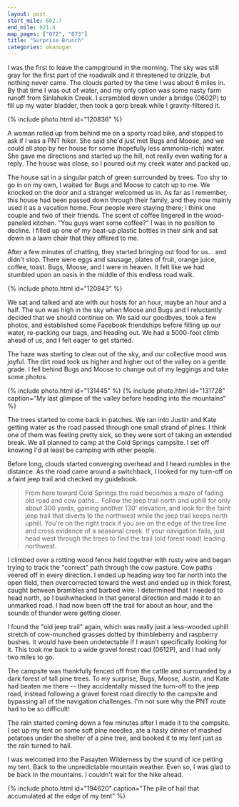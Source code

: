```yaml
---
layout: post
start_mile: 602.7
end_mile: 621.4
map_pages: ["072", "073"]
title: "Surprise Brunch"
categories: okanogan
---
```


I was the first to leave the campground in the morning. The sky was still gray
for the first part of the roadwalk and it threatened to drizzle, but nothing
never came. The clouds parted by the time I was about 6 miles in. By that time I
was out of water, and my only option was some nasty farm runoff from Sinlahekin
Creek. I scrambled down under a bridge (0602P) to fill up my water bladder, then
took a gorp break while I gravity-filtered it.

{% include photo.html id="120836" %}

A woman rolled up from behind me on a sporty road bike, and stopped to ask if I
was a PNT hiker. She said she'd just met Bugs and Moose, and we could all stop
by her house for some (hopefully less ammonia-rich) water. She gave me
directions and started up the hill, not really even waiting for a reply. The
house was close, so I poured out my creek water and packed up.

The house sat in a singular patch of green surrounded by trees. Too shy to go in
on my own, I waited for Bugs and Moose to catch up to me. We knocked on the door
and a stranger welcomed us in. As far as I remember, this house had been passed
down through their family, and they now mainly used it as a vacation home. Four
people were staying there; I think one couple and two of their friends. The
scent of coffee lingered in the wood-paneled kitchen. "You guys want some
coffee?" I was in no position to decline. I filled up one of my beat-up plastic
bottles in their sink and sat down in a lawn chair that they offered to me.

After a few minutes of chatting, they started bringing out food for us... and
didn't stop. There were eggs and sausage, plates of fruit, orange juice, coffee,
toast. Bugs, Moose, and I were in heaven. It felt like we had stumbled upon an
oasis in the middle of this endless road walk.

{% include photo.html id="120843" %}

We sat and talked and ate with our hosts for an hour, maybe an hour and a half.
The sun was high in the sky when Moose and Bugs and I reluctantly decided that
we should continue on. We said our goodbyes, took a few photos, and established
some Facebook friendships before filling up our water, re-packing our bags, and
heading out. We had a 5000-foot climb ahead of us, and I felt eager to get
started.

The haze was starting to clear out of the sky, and our collective mood was
joyful. The dirt road took us higher and higher out of the valley on a gentle
grade. I fell behind Bugs and Moose to change out of my leggings and take some
photos.

{% include photo.html id="131445" %}
{% include photo.html id="131728" caption="My last glimpse of the valley before heading into the mountains" %}

The trees started to come back in patches. We ran into Justin and Kate getting
water as the road passed through one small strand of pines. I think one of them
was feeling pretty sick, so they were sort of taking an extended break. We all
planned to camp at the Cold Springs campsite. I set off knowing I'd at least be
camping with other people.

Before long, clouds started converging overhead and I heard rumbles in the
distance. As the road came around a switchback, I looked for my turn-off on a
faint jeep trail and checked my guidebook.

<blockquote>
From here toward Cold Springs the road becomes a maze of fading old road and cow
paths... Follow the jeep trail north and uphill for only about 300 yards,
gaining another 130' elevation, and look for the faint jeep trail that diverts
to the northwest while the jeep trail keeps north uphill. You're on the right
track if you are on the edge of the tree line and cross evidence of a seasonal
creek. If your navigation fails, just head west through the trees to find the
trail (old forest road) leading northwest.
</blockquote>

I climbed over a rotting wood fence held together with rusty wire and began
trying to track the "correct" path through the cow pasture. Cow paths veered off
in every direction. I ended up heading way too far north into the open field,
then overcorrected toward the west and ended up in thick forest, caught between
brambles and barbed wire. I determined that I needed to head north, so I
bushwhacked in that general direction and made it to an unmarked road. I had now
been off the trail for about an hour, and the sounds of thunder were getting
closer.

I found the "old jeep trail" again, which was really just a less-wooded uphill
stretch of cow-munched grasses dotted by thimbleberry and raspberry bushes. It
would have been undetectable if I wasn't specifically looking for it. This took
me back to a wide gravel forest road (0612P), and I had only two miles to go.

The campsite was thankfully fenced off from the cattle and surrounded by a dark
forest of tall pine trees. To my surprise, Bugs, Moose, Justin, and Kate had
beaten me there -- they accidentally missed the turn-off to the jeep road,
instead following a gravel forest road directly to the campsite and bypassing
all of the navigation challenges. I'm not sure why the PNT route had to be so
difficult!

The rain started coming down a few minutes after I made it to the campsite. I
set up my tent on some soft pine needles, ate a hasty dinner of mashed potatoes
under the shelter of a pine tree, and booked it to my tent just as the rain
turned to hail.

I was welcomed into the Pasayten Wilderness by the sound of ice pelting my tent.
Back to the unpredictable mountain weather. Even so, I was glad to be back in
the mountains. I couldn't wait for the hike ahead.

{% include photo.html id="194620" caption="The pile of hail that accumulated at the edge of my tent" %}

